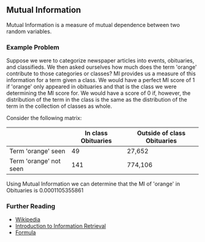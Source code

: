 ## Mutual Information ##

Mutual Information is a measure of mutual dependence between two random variables.

### Example Problem ###

Suppose we were to categorize newspaper articles into events, obituaries, and classifieds. 
We then asked ourselves how much does the term 'orange' contribute to those categories or classes? 
MI provides us a measure of this information for a term given a class. We would have a perfect MI 
score of 1 if 'orange' only appeared in obituaries and that is the class we were determining the MI score for. 
We would have a score of 0 if, however, the distribution of the term in the class is the same as the distribution 
of the term in the collection of classes as whole.

Consider the following matrix:
    
|                        | In class Obituaries | Outside of class Obituaries |
|------------------------|---------------------|-----------------------------|
| Term 'orange' seen     |  49                 | 27,652                      |
| Term 'orange' not seen |  141                | 774,106                     |

Using Mutual Information we can determine that the MI of 'orange' in Obituaries is 0.0001105355861

### Further Reading ###
 - [Wikipedia](http://en.wikipedia.org/wiki/Mutual_information)
 - [Introduction to Information Retrieval](http://nlp.stanford.edu/IR-book/html/htmledition/mutual-information-1.html)
 - [Formula](http://mathurl.com/kqj8pa8)
